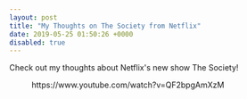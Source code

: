 ```yaml
---
layout: post
title: "My Thoughts on The Society from Netflix"
date: 2019-05-25 01:50:26 +0000
disabled: true
---
```

<!-- wp:paragraph -->
<p>Check out my thoughts about Netflix's new show The Society!</p>
<!-- /wp:paragraph -->

<!-- wp:core-embed/youtube {"url":"https://www.youtube.com/watch?v=QF2bpgAmXzM","type":"video","providerNameSlug":"youtube","className":"wp-embed-aspect-16-9 wp-has-aspect-ratio"} -->
<figure class="wp-block-embed-youtube wp-block-embed is-type-video is-provider-youtube wp-embed-aspect-16-9 wp-has-aspect-ratio"><div class="wp-block-embed__wrapper">
https://www.youtube.com/watch?v=QF2bpgAmXzM
</div></figure>
<!-- /wp:core-embed/youtube -->

